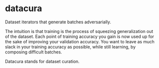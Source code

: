 # datacura

Dataset iterators that generate batches adversarially.

The intuition is that training is the process of squeezing generalization out of the dataset.  Each point of training accuracy you gain is now used up for the sake of improving your validation accuracy.  You want to leave as much slack in your training accuracy as possible, while still learning, by composing difficult batches.

Datacura stands for dataset curation.
